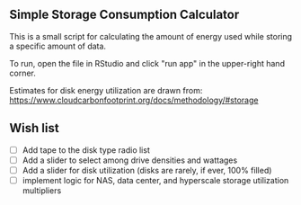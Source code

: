 Simple Storage Consumption Calculator
------------

This is a small script for calculating the amount of energy used while storing a specific amount of data.

To run, open the file in RStudio and click "run app" in the upper-right hand corner.

Estimates for disk energy utilization are drawn from: https://www.cloudcarbonfootprint.org/docs/methodology/#storage

## Wish list
- [ ] Add tape to the disk type radio list
- [ ] Add a slider to select among drive densities and wattages
- [ ] Add a slider for disk utilization (disks are rarely, if ever, 100% filled)
- [ ] implement logic for NAS, data center, and hyperscale storage utilization multipliers
